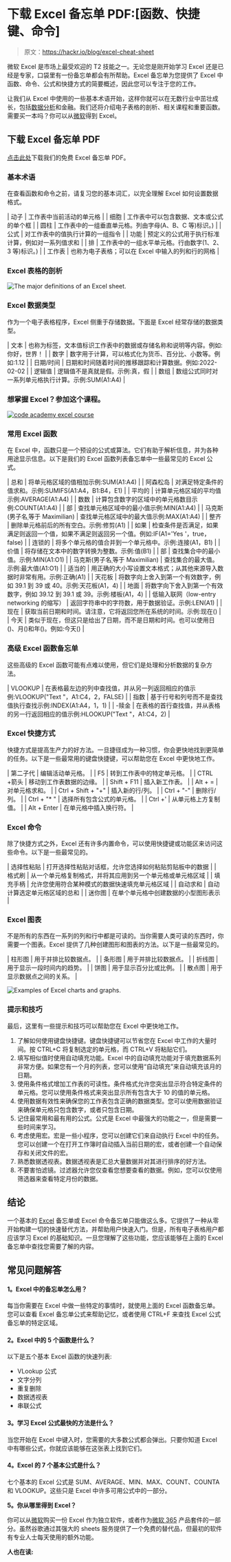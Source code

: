 # 下载 Excel 备忘单 PDF:[函数、快捷键、命令]

> 原文：<https://hackr.io/blog/excel-cheat-sheet>

微软 Excel 是市场上最受欢迎的 T2 技能之一。无论您是刚开始学习 Excel 还是已经是专家，口袋里有一份备忘单都会有所帮助。Excel 备忘单为您提供了 Excel 中函数、命令、公式和快捷方式的简要概述，因此您可以专注于您的工作。

让我们从 Excel 中使用的一些基本术语开始，这样你就可以在无数行业中茁壮成长，包括[数据分析](https://hackr.io/blog/what-is-data-analytics)和金融。我们还将介绍电子表格的剖析、相关课程和重要函数。需要买一本吗？你可以从[微软](https://click.linksynergy.com/fs-bin/click?id=jU79Zysihs4&offerid=1160033.10005649&bids=1160033.10005649&type=3&subid=0)得到 Excel。

## **下载 Excel 备忘单 PDF**

[点击此处](https://drive.google.com/file/d/1kDzkJinJfFG4U4q-gXO3JElO4dPzY421/view?usp=sharing)下载我们的免费 Excel 备忘单 PDF。

### **基本术语**

在查看函数和命令之前，请复习您的基本词汇，以完全理解 Excel 如何设置数据格式。

| 动子 | 工作表中当前活动的单元格 |
| 细胞 | 工作表中可以包含数据、文本或公式的单个框 |
| 圆柱 | 工作表中的一组垂直单元格。列由字母(A、B、C 等)标识。) |
| 公式 | 对工作表中的值执行计算的一组指令 |
| 功能 | 预定义的公式用于执行标准计算，例如对一系列值求和 |
| 排 | 工作表中的一组水平单元格。行由数字(1、2、3 等)标识。) |
| 工作表 | 也称为电子表格；可以在 Excel 中输入的列和行的网格 |

### Excel 表格的剖析

![The major definitions of an Excel sheet.](img/d2acfb00bb6ad851921fe299a1a647a7.png)

### **Excel 数据类型**

作为一个电子表格程序，Excel 侧重于存储数据。下面是 Excel 经常存储的数据类型。

| 文本 | 也称为标签，文本值标识工作表中的数据或存储名称和说明等内容。例如:你好，世界！ |
| 数字 | 数字用于计算，可以格式化为货币、百分比、小数等。例如:1.12 |
| 日期/时间 | 日期和时间随着时间的推移跟踪和计算数据。例如:2022-02-02 |
| 逻辑值 | 逻辑值不是真就是假。示例:真，假 |
| 数组 | 数组公式同时对一系列单元格执行计算。示例:SUM(A1:A4) |

### 想掌握 Excel？参加这个课程。
[![code academy excel course](img/2de0a6357079de4ef87c5cb600262cae.png)](https://www.pntrac.com/t/TUJGR0lLR0JHRklKSkdCR0ZISk1N?url=https%3A%2F%2Fwww.codecademy.com%2Flearn%2Fanalyze-data-with-microsoft-excel)

### **常用 Excel 函数**

在 Excel 中，函数只是一个预设的公式或算法。它们有助于解析信息，并为各种用途显示信息。以下是我们的 Excel 函数列表备忘单中一些最常见的 Excel 公式。

| 总和 | 将单元格区域的值相加示例:SUM(A1:A4) |
| 阿森松岛 | 对满足特定条件的值求和。示例:SUMIFS(A1:A4，B1:B4，E1) |
| 平均的 | 计算单元格区域的平均值示例:AVERAGE(A1:A4) |
| 数数 | 计算包含数字的区域中的单元格数目示例:COUNT(A1:A4) |
| 部 | 查找单元格区域中的最小值示例:MIN(A1:A4) |
| 马克斯(男子名ˌ等于 Maximilian) | 查找单元格区域中的最大值示例:MAX(A1:A4) |
| 整齐 | 删除单元格前后的所有空白。示例:修剪(A1) |
| 如果 | 检查条件是否满足，如果满足则返回一个值，如果不满足则返回另一个值。例如:IF(A1='Yes '，true，false) |
| 连锁的 | 将多个单元格的值合并到一个单元格中。示例:连接(A1，B1) |
| 价值 | 将存储在文本中的数字转换为整数。示例:值(B1) |
| 部 | 查找集合中的最小值。示例:MIN(A1:O1) |
| 马克斯(男子名ˌ等于 Maximilian) | 查找集合的最大值。示例:最大值(A1:O1) |
| 适当的 | 用正确的大小写设置文本格式；从其他来源导入数据时非常有用。示例:正确(A1) |
| 天花板 | 将数字向上舍入到第一个有效数字，例如 39.1 到 39 或 40。示例:天花板(A1，4) |
| 地面 | 将数字向下舍入到第一个有效数字，例如 39.12 到 39.1 或 39。示例:楼板(A1，4) |
| 低输入联网（low-entry networking 的缩写） | 返回字符串中的字符数，用于数据验证。示例:LEN(A1) |
| 现在 | 获取当前日期和时间。请注意，它将返回您所在系统的时间。示例:现在() |
| 今天 | 类似于现在，但这只是给出了日期，而不是日期和时间。也可以使用日()、月()和年()。例如:今天() |

### **高级 Excel 函数备忘单**

这些高级的 Excel 函数可能有点难以使用，但它们是处理和分析数据的复杂方法。

| VLOOKUP | 在表格最左边的列中查找值，并从另一列返回相应的值示例:VLOOKUP("Text "，A1:C4，2，FALSE) |
| 指数 | 基于行号和列号而不是查找值执行查找示例:INDEX(A1:A4，1，1) |
| -赎金 | 在表格的首行查找值，并从表格的另一行返回相应的值示例:HLOOKUP("Text "，A1:C4，2) |

### **Excel 快捷方式**

快捷方式是提高生产力的好方法。一旦捷径成为一种习惯，你会更快地找到更简单的任务。以下是一些最常用的键盘快捷键，可以帮助您在 Excel 中更快地工作。

| 第二子代 | 编辑活动单元格。 |
| F5 | 转到工作表中的特定单元格。 |
| CTRL +箭头 | 移动到工作表数据的边缘。 |
| Shift + F11 | 插入新工作表。 |
| Alt + = | 对单元格求和。 |
| Ctrl + Shift + "+" | 插入新的行/列。 |
| Ctrl + "-" | 删除行/列。 |
| Ctrl + "* " | 选择所有包含公式的单元格。 |
| Ctrl +' | 从单元格上方复制值。 |
| Alt + Enter | 在单元格中插入换行符。 |

### **Excel 命令**

除了快捷方式之外，Excel 还有许多内置命令，可以使用快捷键或功能区来访问这些命令。以下是一些最常见的。

| 选择性粘贴 | 打开选择性粘贴对话框，允许您选择如何粘贴剪贴板中的数据 |
| 格式刷 | 从一个单元格复制格式，并将其应用到另一个单元格或单元格区域 |
| 填充手柄 | 允许您使用符合某种模式的数据快速填充单元格区域 |
| 自动求和 | 自动计算选定单元格区域的总和 |
| 迷你图 | 在单个单元格中创建数据的小型图形表示 |

### **Excel 图表**

不是所有的东西在一系列的列和行中都是可读的。当你需要人类可读的东西时，你需要一个图表。Excel 提供了几种创建图形和图表的方法。以下是一些最常见的。

| 柱形图 | 用于并排比较数据点。 |
| 条形图 | 用于并排比较数据点。 |
| 折线图 | 用于显示一段时间内的趋势。 |
| 饼图 | 用于显示百分比或比例。 |
| 散点图 | 用于显示数据点之间的关系。 |

![Examples of Excel charts and graphs.](img/d0972696ea075007af16224cf80072cd.png)

### **提示和技巧**

最后，这里有一些提示和技巧可以帮助您在 Excel 中更快地工作。

1.  了解如何使用键盘快捷键。键盘快捷键可以节省您在 Excel 中工作的大量时间。按 CTRL+C 将复制选定的单元格，而 CTRL+V 将粘贴它们。
2.  填写相似值时使用自动填充功能。Excel 中的自动填充功能对于填充数据系列非常方便。如果您有一个月的列表，您可以使用“自动填充”来自动填充该月的日期。
3.  使用条件格式增加工作表的可读性。条件格式允许您突出显示符合特定条件的单元格。您可以使用条件格式来突出显示所有包含大于 10 的值的单元格。
4.  使用数据有效性来确保您的工作表包含正确的数据类型。您可以使用数据验证来确保单元格只包含数字，或者只包含日期。
5.  记住最常用和最有用的公式。公式是 Excel 中最强大的功能之一，但是需要一些时间来学习。
6.  考虑使用宏。宏是一些小程序，您可以创建它们来自动执行 Excel 中的任务。您可以创建一个在打开工作簿时自动插入当前日期的宏，或者创建一个自动保存和关闭文件的宏。
7.  熟悉数据透视表。数据透视表是汇总大量数据并对其进行排序的好方法。
8.  不要害怕滤镜。过滤器允许您仅查看您想要查看的数据。例如，您可以仅使用筛选器来查看特定月份的数据。

## **结论**

一个基本的 [Excel](https://www.microsoft.com/en-us/microsoft-365/p/excel/cfq7ttc0hr4r?ranMID=24542&ranEAID=aqAWIo/Xdy8&ranSiteID=aqAWIo_Xdy8-upMKTFto6o7xpgRi91g2Jg&epi=aqAWIo_Xdy8-upMKTFto6o7xpgRi91g2Jg&irgwc=1&OCID=AID2200057_aff_7593_1243925&tduid=%28ir__whxy6e0nukkfbyg1hwqrsmyb6m2xqwqpm9quhxya00%29%287593%29%281243925%29%28aqAWIo_Xdy8-upMKTFto6o7xpgRi91g2Jg%29%28%29&irclickid=_whxy6e0nukkfbyg1hwqrsmyb6m2xqwqpm9quhxya00&activetab=pivot:overviewtab&ranMID=24542&ranEAID=jU79Zysihs4&ranSiteID=jU79Zysihs4-zaCiIAIgykJ3keyY0CEZHg&epi=jU79Zysihs4-zaCiIAIgykJ3keyY0CEZHg&irgwc=1&OCID=AID2200057_aff_7593_1243925&tduid=%28ir__cy1p6euogskfbxiyby3dbext9f2xcg9gh6kng9mj00%29%287593%29%281243925%29%28jU79Zysihs4-zaCiIAIgykJ3keyY0CEZHg%29%28%29&irclickid=_cy1p6euogskfbxiyby3dbext9f2xcg9gh6kng9mj00) 备忘单或 Excel 命令备忘单只能做这么多。它提供了一种从零开始构建一切的快速替代方法，并帮助用户快速入门。但是，所有电子表格用户都应该学习 Excel 的基础知识。一旦您理解了这些功能，您应该能够在上面的 Excel 备忘单中查找您需要了解的内容。

## **常见问题解答**

#### **1。Excel 中的备忘单怎么用？**

每当你需要在 Excel 中做一些特定的事情时，就使用上面的 Excel 函数备忘单。您可以查看 Excel 备忘单公式来帮助记忆，或者使用 CTRL+F 来查找 Excel 公式备忘单的特定区域。

#### **2。Excel 中的 5 个函数是什么？**

以下是五个基本 Excel 函数的快速列表:

*   VLookup 公式
*   文字分列
*   重复删除
*   数据透视表
*   串联公式

#### **3。学习 Excel 公式最快的方法是什么？**

当您开始在 Excel 中键入时，您需要的大多数公式都会弹出。只要你知道 Excel 中有哪些公式，你就应该能够在这张表上找到它们。

#### **4。Excel 的 7 个基本公式是什么？**

七个基本的 Excel 公式是 SUM、AVERAGE、MIN、MAX、COUNT、COUNTA 和 VLOOKUP。这些只是 Excel 中许多可用公式中的一部分。

**5。你从哪里得到 Excel？**

你可以从[微软](https://click.linksynergy.com/fs-bin/click?id=jU79Zysihs4&offerid=1160033.10005649&bids=1160033.10005649&type=3&subid=0)购买一份 Excel 作为独立软件，或者作为[微软 365](https://click.linksynergy.com/fs-bin/click?id=jU79Zysihs4&offerid=1160033.10004289&type=3&subid=0) 产品套件的一部分。虽然谷歌通过其强大的 sheets 服务提供了一个免费的替代品，但最初的软件有专业人士每天使用的额外功能。

**人也在读:**